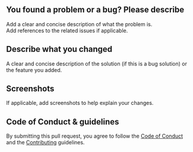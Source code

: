 ## You found a problem or a bug? Please describe
Add a clear and concise description of what the problem is.  
Add references to the related issues if applicable.  

## Describe what you changed
A clear and concise description of the solution (if this is a bug solution) or the feature you added.

## Screenshots
If applicable, add screenshots to help explain your changes.

## Code of Conduct & guidelines
By submitting this pull request, you agree to follow
the [Code of Conduct](https://github.com/devpelux/sodium-blendingregistry/blob/main/CODE_OF_CONDUCT.md)
and the [Contributing](https://github.com/devpelux/sodium-blendingregistry/blob/main/CONTRIBUTING.md) guidelines.

